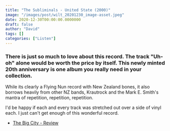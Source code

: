 ```yaml
---
title: "The Subliminals - United State (2000)"
image: "/images/post/wilt_20201230_image-asset.jpeg"
date: 2020-12-30T00:00:00.0000000
draft: false
author: "David"
tags: []
categories: ["Listen"]
---
```

### There is just so much to love about this record. The track "Uh-oh" alone would be worth the price by itself. This newly minted 20th anniversary is one album you really need in your collection. 

 While its clearly a Flying Nun record with New Zealand bones, it also borrows heavily from other NZ bands, Krautrock and the Mark E. Smith's mantra of repetition, repetition, repetition.

 I'd be happy if each and every track was stretched out over a side of vinyl each. I just can't get enough of this wonderful record.

-  [The Big City - Review](http://thebigcity.co.nz/artists/s/subliminals-the/)